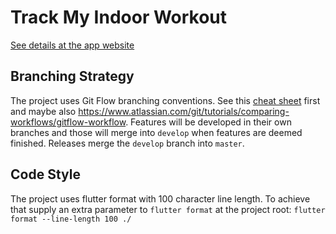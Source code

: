 # Track My Indoor Workout

[See details at the app website](https://trackmyindoorworkout.github.io)

## Branching Strategy

The project uses Git Flow branching conventions. See this
[cheat sheet](https://danielkummer.github.io/git-flow-cheatsheet/) first and maybe also
https://www.atlassian.com/git/tutorials/comparing-workflows/gitflow-workflow.
Features will be developed in their own branches and those will merge into `develop` when
features are deemed finished. Releases merge the `develop` branch into `master`.

## Code Style

The project uses flutter format with 100 character line length.
To achieve that supply an extra parameter to `flutter format` at the project root:
`flutter format --line-length 100 ./`
